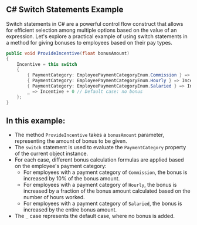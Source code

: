## C# Switch Statements Example

Switch statements in C# are a powerful control flow construct that allows for efficient selection among multiple options based on the value of an expression. Let's explore a practical example of using switch statements in a method for giving bonuses to employees based on their pay types.

```csharp
public void ProvideIncentive(float bonusAmount)
{
    Incentive = this switch
    {
        { PaymentCategory: EmployeePaymentCategoryEnum.Commission } => Incentive + 0.10F * bonusAmount,
        { PaymentCategory: EmployeePaymentCategoryEnum.Hourly } => Incentive + 40F * bonusAmount / 2080F,
        { PaymentCategory: EmployeePaymentCategoryEnum.Salaried } => Incentive + bonusAmount,
        _ => Incentive + 0 // Default case: no bonus
    };
}
```

## In this example:

- The method `ProvideIncentive` takes a `bonusAmount` parameter, representing the amount of bonus to be given.
- The `switch` statement is used to evaluate the `PaymentCategory` property of the current object instance.
- For each case, different bonus calculation formulas are applied based on the employee's payment category:
  - For employees with a payment category of `Commission`, the bonus is increased by 10% of the bonus amount.
  - For employees with a payment category of `Hourly`, the bonus is increased by a fraction of the bonus amount calculated based on the number of hours worked.
  - For employees with a payment category of `Salaried`, the bonus is increased by the entire bonus amount.
- The `_` case represents the default case, where no bonus is added.

